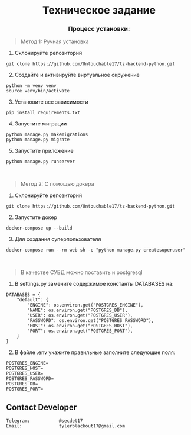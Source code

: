 <h1 align="center">Техническое задание</h1>

<h3 align="center">Процесс установки:</h3>

> Метод 1: Ручная установка

1. Склонируйте репозиторий
```
git clone https://github.com/Untouchable17/tz-backend-python.git
```
2. Создайте и активируйте виртуальное окружение
```
python -m venv venv
source venv/bin/activate
```
3. Установите все зависимости
```
pip install requirements.txt
```
4. Запустите миграции
```
python manage.py makemigrations
python manage.py migrate
```
5. Запустите приложение
```
python manage.py runserver
```
<br/>

> Метод 2: С помощью докера
1. Склонируйте репозиторий
```
git clone https://github.com/Untouchable17/tz-backend-python.git
```
2. Запустите докер
```
docker-compose up --build
```
3. Для создания суперпользователя
```
docker-compose run --rm web sh -c "python manage.py createsuperuser"

```
<br/>

> В качестве СУБД можно поставить и postgresql
1. В settings.py замените содержимое константы DATABASES на:
```
DATABASES = {
    "default": {
        "ENGINE": os.environ.get("POSTGRES_ENGINE"),
        "NAME": os.environ.get("POSTGRES_DB"),
        "USER": os.environ.get("POSTGRES_USER"),
        "PASSWORD": os.environ.get("POSTGRES_PASSWORD"),
        "HOST": os.environ.get("POSTGRES_HOST"),
        "PORT": os.environ.get("POSTGRES_PORT"),
    }
}
```
2. В файле .env укажите правильные заполните следующие поля:
```
POSTGRES_ENGINE=
POSTGRES_HOST=
POSTGRES_USER=
POSTGRES_PASSWORD=
POSTGRES_DB=
POSTGRES_PORT=
```


## Contact Developer


    Telegram:           @secdet17
    Email:              tylerblackout17@gmail.com
